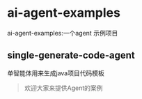 # ai-agent-examples

ai-agent-examples:一个agent 示例项目

## single-generate-code-agent

单智能体用来生成java项目代码模板


> 欢迎大家来提供Agent的案例
